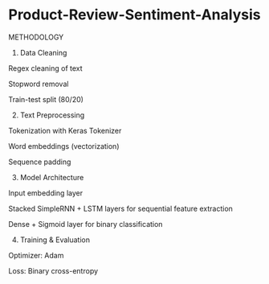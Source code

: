 # Product-Review-Sentiment-Analysis

METHODOLOGY

1. Data Cleaning

Regex cleaning of text

Stopword removal

Train-test split (80/20)

2. Text Preprocessing

Tokenization with Keras Tokenizer

Word embeddings (vectorization)

Sequence padding

3. Model Architecture

Input embedding layer

Stacked SimpleRNN + LSTM layers for sequential feature extraction

Dense + Sigmoid layer for binary classification

4. Training & Evaluation

Optimizer: Adam

Loss: Binary cross-entropy
